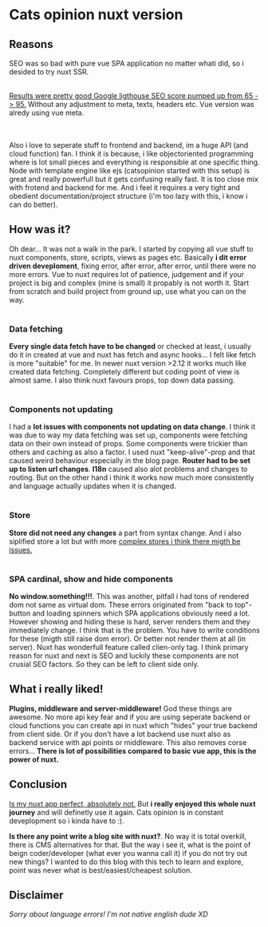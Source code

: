 # Cats opinion nuxt version

## Reasons 

SEO was so bad with pure vue SPA application no matter whati did, so i desided to try nuxt SSR. 
<br><br>

<u>Results were pretty good Google ligthouse SEO score pumped up from 65 -> 95.</u>
Without any adjustment to meta, texts, headers etc. Vue version was alredy using vue meta.

<br><br>
Also i love to seperate stuff to frontend and backend, im a huge API (and cloud function) fan. I think it is because, i like objectoriented programming where is lot small pieces and everything is responsible at one specific thing. Node with template engine like ejs (catsopinion started with this setup) is great and really powerfull but it gets confusing really fast. It is too close mix with frotend and backend for me. And i feel it requires a very tight and obedient documentation/project structure (i'm too lazy with this, i know i can do better). 

## How was it?

Oh dear... It was not a walk in the park. I started by copying all vue stuff to nuxt components, store, scripts, views as pages etc. Basically **i dit error driven deveploment**, fixing error, after error, after error, until there were no more errors. Vue to nuxt requires lot of patience, judgement and if your project is big and complex (mine is small) it propably is not worth it. Start from scratch and build project from ground up, use what you can on the way.
<br><br>

### Data fetching

**Every single data fetch have to be changed** or checked at least, i usually do it in created at vue and nuxt has fetch and async hooks...
I felt like fetch is more "suitable" for me. In newer nuxt version >2.12 it works much like created data fetching. Completely different but coding point of view is almost same.
I also think nuxt favours props, top down data passing. 
<br><br>

### Components not updating

I had a **lot issues with components not updating on data change**. I think it was due to way my data fetching was set up, components were fetching data on their own instead of props. Some components were trickier than others and caching as also a factor. I used nuxt "keep-alive"-prop and that caused weird behaviour especially in the blog page. **Router had to be set up to listen url changes**. **I18n** caused also alot problems and changes to routing.  But on the other hand i think it works now much more consistently and language actually updates when it is changed.
<br><br>

### Store

**Store did not need any changes** a part from syntax change. And i also siplified store a lot but with more <u>complex stores i think there migth be issues.</u>
<br><br>

### SPA cardinal, show and hide components

**No window.something!!!**. This was another, pitfall i had tons of rendered dom not same as virtual dom. These errors originated from "back to top"-button and loading spinners which SPA applications obviously need a lot. However showing and hiding these is hard, server renders them and they immediately change. I think that is the problem. You have to write conditions for these (migth still raise dom error). Or better not render them at all (in server). Nuxt has wonderfull feature called clien-only tag. I think primary reason for nuxt and next is SEO and luckily these components are not crusial SEO factors. So they can be left to client side only.

## What i really liked!

**Plugins, middleware and server-middleware!** God these things are awesome. No more api key fear and if you are using seperate backend or cloud functions you can create api in nuxt which "hides" your true backend from client side. Or if you don't have a lot backend use nuxt also as backend service with api points or middleware. This also removes corse errors... **There is lot of possibilities compared to basic vue app, this is the power of nuxt.** 

## Conclusion

<u>Is my nuxt app perfect, absolutely not.</u> But **i really enjoyed this whole nuxt journey** and will definetly use it again. Cats opinion is in constant deveplopment so i kinda have to :). 

**Is there any point write a blog site with nuxt?**. No way it is total overkill, there is CMS alternatives for that. But the way i see it, what is the point of beign coder/developer (what ever you wanna call it) if you do not try out new things? I wanted to do this blog with this tech to learn and explore, point was never what is best/easiest/cheapest solution.  

## Disclaimer
*Sorry about language errors! I'm not native english dude XD*







